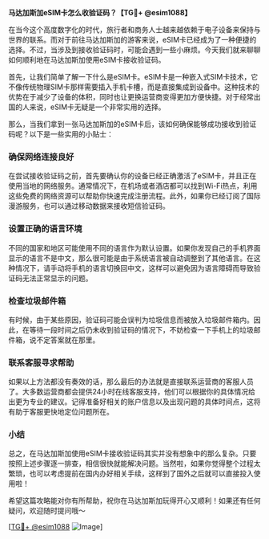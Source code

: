 **马达加斯加eSIM卡怎么收验证码？【TG💪+ @esim1088】**

在当今这个高度数字化的时代，旅行者和商务人士越来越依赖于电子设备来保持与世界的联系。而对于前往马达加斯加的游客来说，eSIM卡已经成为了一种便捷的选择。不过，当涉及到接收验证码时，可能会遇到一些小麻烦。今天我们就来聊聊如何顺利地在马达加斯加使用eSIM卡接收验证码。

首先，让我们简单了解一下什么是eSIM卡。eSIM卡是一种嵌入式SIM卡技术，它不像传统物理SIM卡那样需要插入手机卡槽，而是直接集成到设备中。这种技术的优势在于减少了设备的体积，同时也让更换运营商变得更加方便快捷。对于经常出国的人来说，eSIM卡无疑是一个非常实用的选择。

那么，当我们拿到一张马达加斯加的eSIM卡后，该如何确保能够成功接收到验证码呢？以下是一些实用的小贴士：

### 确保网络连接良好

在尝试接收验证码之前，首先要确认你的设备已经正确激活了eSIM卡，并且正在使用当地的网络服务。通常情况下，在机场或者酒店都可以找到Wi-Fi热点，利用这些免费的网络资源可以帮助你快速完成注册流程。此外，如果你已经订阅了国际漫游服务，也可以通过移动数据来接收短信验证码。

### 设置正确的语言环境

不同的国家和地区可能使用不同的语言作为默认设置。如果你发现自己的手机界面显示的语言不是中文，那么很可能是由于系统语言被自动调整到了其他语言。在这种情况下，请手动将手机的语言切换回中文，这样可以避免因为语言障碍而导致验证码无法正常显示的问题。

### 检查垃圾邮件箱

有时候，由于某些原因，验证码可能会误判为垃圾信息而被放入垃圾邮件箱内。因此，在等待一段时间之后仍未收到验证码的情况下，不妨检查一下手机上的垃圾邮件箱，说不定答案就在那里。

### 联系客服寻求帮助

如果以上方法都没有奏效的话，那么最后的办法就是直接联系运营商的客服人员了。大多数运营商都会提供24小时在线客服支持，他们可以根据你的具体情况给出更为专业的建议。记得准备好相关的账户信息以及出现问题的具体时间点，这将有助于客服更快地定位问题所在。

### 小结

总之，在马达加斯加使用eSIM卡接收验证码其实并没有想象中的那么复杂。只要按照上述步骤逐一排查，相信很快就能解决问题。当然啦，如果你觉得整个过程太繁琐，也可以考虑提前在国内办好相关手续，这样到了国外之后就可以直接投入使用啦！

希望这篇攻略能对你有所帮助，祝你在马达加斯加玩得开心又顺利！如果还有任何疑问，欢迎随时提问哦～

[[TG💪+ @esim1088](https://t.me/s/esim1088) ![Image](https://i.postimg.cc/4NQfJmqS/Snipaste-2025-05-13-00-14-12.png)]